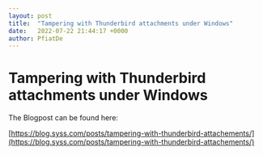 ```yaml
---
layout: post
title:  "Tampering with Thunderbird attachments under Windows"
date:   2022-07-22 21:44:17 +0000
author: PfiatDe
---
```


# Tampering with Thunderbird attachments under Windows

The Blogpost can be found here:

[https://blog.syss.com/posts/tampering-with-thunderbird-attachements/](https://blog.syss.com/posts/tampering-with-thunderbird-attachements/)
